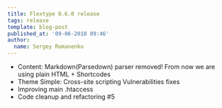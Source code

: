 ```yaml
---
title: Flextype 0.6.0 release
tags: release
template: blog-post
published_at: '09-06-2018 09:46'
author:
  name: Sergey Romanenko
---
```


* Content: Markdown(Parsedown) parser removed! From now we are using plain HTML + Shortcodes
* Theme Simple: Cross-site scripting Vulnerabilities fixes
* Improving main .htaccess
* Code cleanup and refactoring #5
